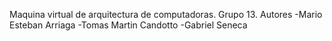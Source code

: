 Maquina virtual de arquitectura de computadoras. Grupo 13.
Autores
-Mario Esteban Arriaga
-Tomas Martin Candotto
-Gabriel Seneca